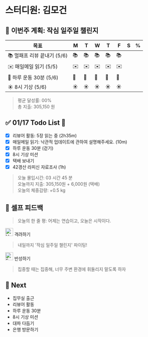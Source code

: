# 스터디원: 김모건

## 🚀 이번주 계획: 작심 일주일 챌린지

| 목표                        | M   | T   | W   | T   | F   | S   | %   |
| --------------------------- | --- | --- | --- | --- | --- | --- | --- |
| 📚 멀패프 리뷰 끝내기 (5/6) | 📚  | 📚  | 📚  | 📚  | 📚  |     |     |
| ✉️ 매일메일 읽기 (5/5)      | ✉️  | ✉️  | ✉️  | ✉️  | ✉️  |     |     |
| 💪 하루 운동 30분 (5/6)     | 💪  | 💪  | 💪  | 💪  | 💪  |     |     |
| ☀️ 8시 기상 (5/6)           | ☀️  | ☀️  | ☀️  | ☀️  | ☀️  |     |     |

> 평균 달성률: 00% <br>
> 총 지출: 305,150 원 <br>

## ✅ 01/17 Todo List 🌅

- [x] 리뷰어 활동: 5장 읽는 중 (2h35m)
- [x] 매일메일 읽기: 낙관적 업데이트에 관하여 설명해주세요. (10m)
- [x] 하루 운동 30분 (걷기)
- [x] 8시 기상 미션
- [x] 택배 보내기
- [x] 42경산 라피신 자료조사 (1h)

> 오늘 몰입시간: 03 시간 45 분<br>
> 오늘까지 지출: 305,150원 + 6,000원 (택배)<br>
> 오늘의 체중감량: +0.5 kg

## 🎉 셀프 피드백

> 오늘의 한 줄 평: 어제는 연습이고, 오늘은 시작이다.

<img src="https://raw.githubusercontent.com/Tarikul-Islam-Anik/Animated-Fluent-Emojis/master/Emojis/Smilies/Hugging%20Face.png" alt="Hugging Face" width="25" height="25"> 격려하기</img>

> 내일까지 '작심 일주일 챌린지' 파이팅! <br>

<img src="https://raw.githubusercontent.com/Tarikul-Islam-Anik/Animated-Fluent-Emojis/master/Emojis/Smilies/Face%20with%20Monocle.png" alt="Face with Monocle" width="25" height="25"> 반성하기</img>

> 집중할 때는 집중해, 너무 주변 환경에 휘둘리지 말도록 하자 <br>

## 🌱 Next

- 집무실 출근
- 리뷰어 활동
- 하루 운동 30분
- 8시 기상 미션
- 대파 다듬기
- 은행 방문하기
